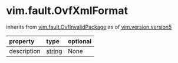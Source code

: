 vim.fault.OvfXmlFormat
======================
inherits from [vim.fault.OvfInvalidPackage](docs/vim.fault.OvfInvalidPackage.md)
as of [vim.version.version5](docs/vim.version.md)

| property | type | optional |
|:---------|:-----|:---------|
| description | [string](string.md "string") | None |
